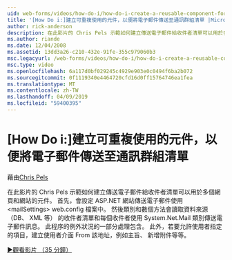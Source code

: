 ```yaml
---
uid: web-forms/videos/how-do-i/how-do-i-create-a-reusable-component-for-sending-email-to-a-distribution-list
title: '[How Do i:]建立可重複使用的元件，以便將電子郵件傳送至通訊群組清單 |Microsoft Docs'
author: rick-anderson
description: 在此影片的 Chris Pels 示範如何建立傳送電子郵件給收件者清單可以用於多個網頁和網站的元件。 Firs...
ms.author: riande
ms.date: 12/04/2008
ms.assetid: 13dd3a26-c210-432e-91fe-355c979060b3
msc.legacyurl: /web-forms/videos/how-do-i/how-do-i-create-a-reusable-component-for-sending-email-to-a-distribution-list
msc.type: video
ms.openlocfilehash: 6a117d0bf029245c4929e903e0c0494f6ba2b072
ms.sourcegitcommit: 0f1119340e4464720cfd16d0ff15764746ea1fea
ms.translationtype: MT
ms.contentlocale: zh-TW
ms.lasthandoff: 04/09/2019
ms.locfileid: "59400395"
---
```

# <a name="how-do-i-create-a-reusable-component-for-sending-email-to-a-distribution-list"></a>[How Do i:]建立可重複使用的元件，以便將電子郵件傳送至通訊群組清單

藉由[Chris Pels](https://twitter.com/chrispels)

在此影片的 Chris Pels 示範如何建立傳送電子郵件給收件者清單可以用於多個網頁和網站的元件。 首先，會設定 ASP.NET 網站傳送電子郵件使用&lt;mailSettings&gt; web.config 檔案中。 然後類別和數個方法會讀取資料來源 （DB、 XML 等） 的收件者清單和每個收件者使用 System.Net.Mail 類別傳送電子郵件訊息。 此程序的例外狀況的一部分處理包含。 此外，若要允許使用者指定的項目，建立使用者介面 From 該地址，例如主旨、 新增附件等等。

[&#9654;觀看影片 （35 分鐘）](https://channel9.msdn.com/Blogs/ASP-NET-Site-Videos/how-do-i-create-a-reusable-component-for-sending-email-to-a-distribution-list)

